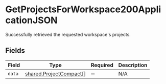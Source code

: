 # GetProjectsForWorkspace200ApplicationJSON

Successfully retrieved the requested workspace's projects.


## Fields

| Field                                                            | Type                                                             | Required                                                         | Description                                                      |
| ---------------------------------------------------------------- | ---------------------------------------------------------------- | ---------------------------------------------------------------- | ---------------------------------------------------------------- |
| `data`                                                           | [shared.ProjectCompact](../../models/shared/projectcompact.md)[] | :heavy_minus_sign:                                               | N/A                                                              |